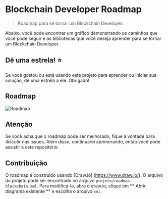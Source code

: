 # Blockchain Developer Roadmap

> Roadmap para se tornar um Blockchain Developer:

Abaixo, você pode encontrar um gráfico demonstrando os caminhos que você pode seguir e as bibliotecas que você deseja aprender para se tornar um Blockchain Developer.

## Dê uma estrela! :star:

Se você gostou ou está usando este projeto para aprender ou iniciar sua solução, dê uma estrela a ele. Obrigado!

## Roadmap

![Roadmap](https://github.com/LucasOliveiraS/blockchain-developer-roadmap/blob/master/imagens/roadmap-blockchain.jpg)

## Atenção

Se você acha que o roadmap pode ser melhorado, fique à vontade para discutir nas issues. Além disso, continuarei aprimorando, então você pode assistir a este repositório.

## Contribuição

O roadmap é construído usando [Draw.io] (https://www.draw.io/). O arquivo do projeto pode ser encontrado no arquivo `projeto/roadmap-blockchain.xml`. Para modificá-lo, abra o draw.io, clique em ** Abrir diagrama existente ** e escolha o arquivo `xml`.